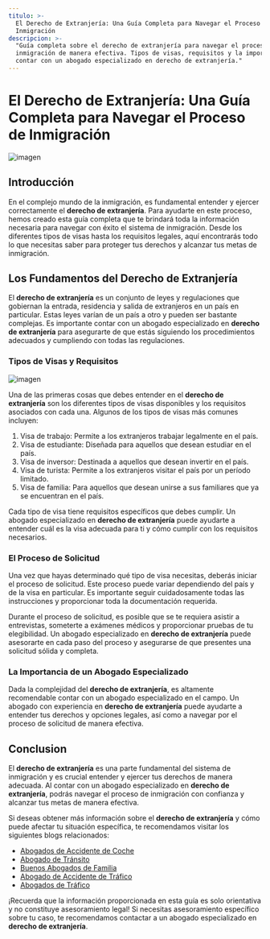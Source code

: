 ```yaml
---
titulo: >-
  El Derecho de Extranjería: Una Guía Completa para Navegar el Proceso de
  Inmigración
descripcion: >-
  "Guía completa sobre el derecho de extranjería para navegar el proceso de
  inmigración de manera efectiva. Tipos de visas, requisitos y la importancia de
  contar con un abogado especializado en derecho de extranjería."
---
```


# El Derecho de Extranjería: Una Guía Completa para Navegar el Proceso de Inmigración

![imagen](./img/derecho-de-extranjeria-1.webp)

## Introducción

En el complejo mundo de la inmigración, es fundamental entender y ejercer correctamente el **derecho de extranjería**. Para ayudarte en este proceso, hemos creado esta guía completa que te brindará toda la información necesaria para navegar con éxito el sistema de inmigración. Desde los diferentes tipos de visas hasta los requisitos legales, aquí encontrarás todo lo que necesitas saber para proteger tus derechos y alcanzar tus metas de inmigración.

## Los Fundamentos del Derecho de Extranjería

El **derecho de extranjería** es un conjunto de leyes y regulaciones que gobiernan la entrada, residencia y salida de extranjeros en un país en particular. Estas leyes varían de un país a otro y pueden ser bastante complejas. Es importante contar con un abogado especializado en **derecho de extranjería** para asegurarte de que estás siguiendo los procedimientos adecuados y cumpliendo con todas las regulaciones.

### Tipos de Visas y Requisitos

![imagen](./img/derecho-de-extranjeria-2.webp)

Una de las primeras cosas que debes entender en el **derecho de extranjería** son los diferentes tipos de visas disponibles y los requisitos asociados con cada una. Algunos de los tipos de visas más comunes incluyen:

1. Visa de trabajo: Permite a los extranjeros trabajar legalmente en el país.
2. Visa de estudiante: Diseñada para aquellos que desean estudiar en el país.
3. Visa de inversor: Destinada a aquellos que desean invertir en el país.
4. Visa de turista: Permite a los extranjeros visitar el país por un período limitado.
5. Visa de familia: Para aquellos que desean unirse a sus familiares que ya se encuentran en el país.

Cada tipo de visa tiene requisitos específicos que debes cumplir. Un abogado especializado en **derecho de extranjería** puede ayudarte a entender cuál es la visa adecuada para ti y cómo cumplir con los requisitos necesarios.

### El Proceso de Solicitud

Una vez que hayas determinado qué tipo de visa necesitas, deberás iniciar el proceso de solicitud. Este proceso puede variar dependiendo del país y de la visa en particular. Es importante seguir cuidadosamente todas las instrucciones y proporcionar toda la documentación requerida.

Durante el proceso de solicitud, es posible que se te requiera asistir a entrevistas, someterte a exámenes médicos y proporcionar pruebas de tu elegibilidad. Un abogado especializado en **derecho de extranjería** puede asesorarte en cada paso del proceso y asegurarse de que presentes una solicitud sólida y completa.

### La Importancia de un Abogado Especializado

Dada la complejidad del **derecho de extranjería**, es altamente recomendable contar con un abogado especializado en el campo. Un abogado con experiencia en **derecho de extranjería** puede ayudarte a entender tus derechos y opciones legales, así como a navegar por el proceso de solicitud de manera efectiva.

## Conclusion

El **derecho de extranjería** es una parte fundamental del sistema de inmigración y es crucial entender y ejercer tus derechos de manera adecuada. Al contar con un abogado especializado en **derecho de extranjería**, podrás navegar el proceso de inmigración con confianza y alcanzar tus metas de manera efectiva.

Si deseas obtener más información sobre el **derecho de extranjería** y cómo puede afectar tu situación específica, te recomendamos visitar los siguientes blogs relacionados:

- [Abogados de Accidente de Coche](abogados-accidente-coche)
- [Abogado de Tránsito](abogado-de-transito)
- [Buenos Abogados de Familia](buenos-abogados-de-familia)
- [Abogado de Accidente de Tráfico](abogado-accidente-trafico)
- [Abogados de Tráfico](abogados-de-trafico)

¡Recuerda que la información proporcionada en esta guía es solo orientativa y no constituye asesoramiento legal! Si necesitas asesoramiento específico sobre tu caso, te recomendamos contactar a un abogado especializado en **derecho de extranjería**.
